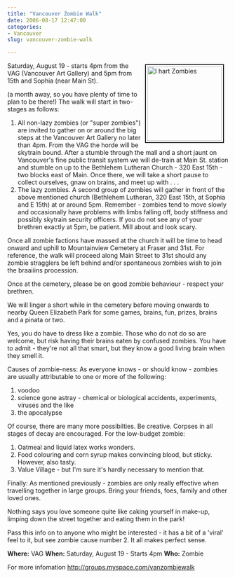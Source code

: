 ```yaml
---
title: "Vancouver Zombie Walk"
date: 2006-08-17 12:47:00
categories:
- Vancouver
slug: vancouver-zombie-walk

---
```


<img src="/public/uploads/2006/4610108_m.gif" alt="I hart Zombies" title="I hart Zombies" style="margin: 5px 10px; padding: 3px" align="right" border="2" height="170" width="170" />

Saturday, August 19 - starts 4pm from the VAG (Vancouver Art Gallery) and 5pm from 15th and Sophia
(near Main St).

(a month away, so you have plenty of time to plan to be there!)
The walk will start in two-stages as follows:
<ol>
	<li>All non-lazy zombies (or "super zombies") are invited to gather on or around the big steps at the Vancouver Art Gallery no later than 4pm. From the VAG the horde will be skytrain bound. After a stumble through the mall and a short jaunt on Vancouver's fine public transit system we will de-train at Main St. station and stumble on up to the Bethlehem Lutheran Church - 320 East 15th - two blocks east of Main. Once there, we will take a short pause to collect ourselves, gnaw on brains, and meet up with . . .</li>
	<li>The lazy zombies. A second group of zombies will gather in front of the above mentioned church (Bethlehem Lutheran, 320 East 15th, at Sophia and E 15th) at or around 5pm. Remember - zombies tend to move slowly and occasionally have problems with limbs falling off, body stiffness and possibly skytrain security officers. If you do not see any of your brethren exactly at 5pm, be patient. Mill about and look scary.</li>
</ol>
Once all zombie factions have massed at the church it will be time to head onward and uphill to Mountainview Cemetery at Fraser and 31st. For reference, the walk will proceed along Main Street to 31st should any zombie stragglers be left behind and/or spontaneous zombies wish to join the braaiiins procession.

Once at the cemetery, please be on good zombie behaviour - respect your brethren.

We will linger a short while in the cemetery before moving onwards to nearby Queen Elizabeth Park for some games, brains, fun, prizes, brains and a pinata or two.

Yes, you do have to dress like a zombie. Those who do not do so are welcome, but risk having their brains eaten by confused zombies. You have to admit - they're not all that smart, but they know a good living brain when they smell it.

Causes of zombie-ness: As everyone knows - or should know - zombies are usually attributable to one or more of the following:
<ol>
	<li>voodoo</li>
	<li>science gone astray - chemical or biological accidents, experiments, viruses and the like</li>
	<li>the apocalypse</li>
</ol>
Of course, there are many more possibilties. Be creative. Corpses in all stages of decay are encouraged.
For the low-budget zombie:
<ol>
	<li>Oatmeal and liquid latex works wonders.</li>
	<li>Food colouring and corn syrup makes convincing blood, but sticky. However, also tasty.</li>
	<li>Value Village - but I'm sure it's hardly necessary to mention that.</li>
</ol>
Finally: As mentioned previously - zombies are only really effective when travelling together in large groups. Bring your friends, foes, family and other loved ones.

Nothing says you love someone quite like caking yourself in make-up, limping down the street together and eating them in the park!

Pass this info on to anyone who might be interested - it has a bit of a 'viral' feel to it, but see zombie cause number 2. It all makes perfect sense.

<strong>Where:</strong> VAG
<strong>When:</strong> Saturday, August 19 - Starts 4pm
<strong>Who:</strong> Zombie

For more infomation
<a href="http://groups.myspace.com/vanzombiewalk">http://groups.myspace.com/vanzombiewalk</a>

